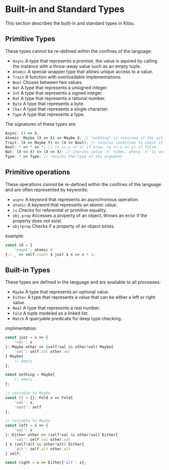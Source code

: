 # Built-in and Standard Types
This section describes the built-in and standard types in Kitsu.

## Primitive Types
These types cannot be re-defined within the confines of the language:
* `Async` A type that represents a promise, the value is aquired by calling the instance with a throw-away value such as an empty tuple.
* `Atomic` A special wrapper type that allows unique access to a value.
* `Trait` A function with overloadable implementations.
* `Bool` Choses between two values.
* `Nat` A type that represents a unsigned integer.
* `Int` A type that represents a signed integer.
* `Rat` A type that represents a rational number.
* `Byte` A type that represents a byte.
* `Char` A type that represents a single character.
* `Type` A type that represents a type.

The signatures of these types are:
```js
Async: () => X;
Atomic: Maybe (X => X) => Maybe X; // "nothing" is returned if the action would result in a deadlock.
Trait: (X => Maybe Y) => (X => Bool); // returns condition to check if overload is reached for a given value.
Bool: * => * => *; // (x => y => x) if true, (x => y => y) if false.
Nat: (X => X) => (X => X); // iterate value `n` times, where `n` is value represented by the Natural number.
Type: * => Type; // returns the type of the argument
```

## Primitive operations
These operations cannot be re-defined within the confines of the language and are often represented by keywords:
* `async` A keyword that represents an asynchronous operation.
* `atomic` A keyword that represents an atomic value.
* `is` Checks for referential or primitive equality.
* `obj.prop` Accesses a property of an object, throws an error if the property does not exist.
* `obj?prop` Checks if a property of an object exists.

example:
```js
const id = {
    'count': atomic 0
}:: _ => self.count $ just $ x => x + 1;
```

## Built-in Types
These types are defined in the language and are available to all processes:
* `Maybe` A type that represents an optional value.
* `Either` A type that represents a value that can be either a left or right value.
* `Real` A type that represents a real number.
* `Fold` A tuple modeled as a linked list.
* `Match` A queryable predicate for deep type checking.

implimentation:
```js
const just = x => {
    'val': x
}::Maybe other => (self?val && other?val) Maybe{
    'val': self.val other.val
} Maybe{
    // empty
};

const nothing = Maybe{
    // empty
};

// castable to Maybe
const () = {}::Fold x => Fold{
    'val': x,
    'next': self
};

// castable to Maybe
const left = x => {
    'val': x
}::Either other => (self?val && other?val) Either{
    'val': self.val other.val
} $ (self?alt && other?alt) Either{
    'alt': self.alt other.alt
} self;

const right = x => Either{'alt': x};
```
